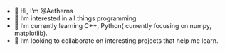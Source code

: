 - 👋 Hi, I’m @Aetherns
- 👀 I’m interested in all things programming.
- 🌱 I’m currently learning C++, Python( currently focusing on numpy, matplotlib).
- 💞️ I’m looking to collaborate on interesting projects that help me learn.

<!---
Aetherns/Aetherns is a ✨ special ✨ repository because its `README.md` (this file) appears on your GitHub profile.
You can click the Preview link to take a look at your changes.
--->
